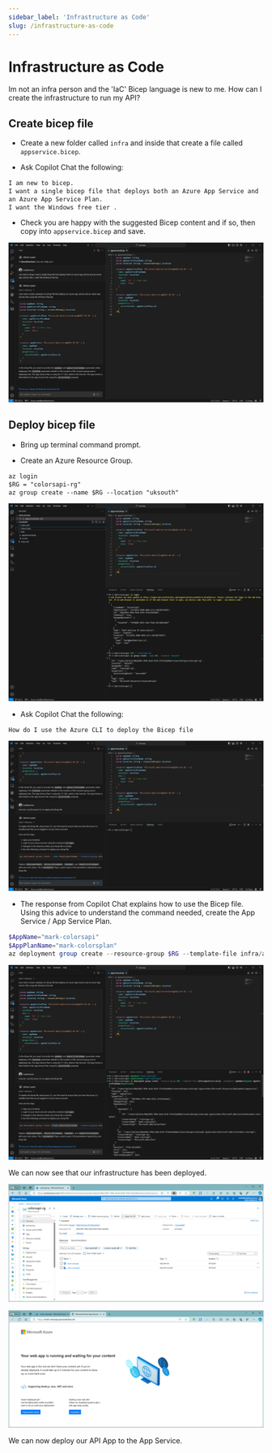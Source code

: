 ```yaml
---
sidebar_label: 'Infrastructure as Code'
slug: /infrastructure-as-code
---
```


# Infrastructure as Code

Im not an infra person and the 'IaC' Bicep language is new to me. How can I create the infrastructure to run my API?

## Create bicep file

- Create a new folder called `infra` and inside that create a file called `appservice.bicep`.

- Ask Copilot Chat the following:

```text
I am new to bicep.
I want a single bicep file that deploys both an Azure App Service and an Azure App Service Plan. 
I want the Windows free tier .
```

- Check you are happy with the suggested Bicep content and if so, then copy into `appservice.bicep` and save.

![alttext](../images/infra1.png)

## Deploy bicep file

- Bring up terminal command prompt.

- Create an Azure Resource Group.

```text
az login
$RG = "colorsapi-rg"
az group create --name $RG --location "uksouth"  
```

![alttext](../images/infra2.png)

- Ask Copilot Chat the following:

```text
How do I use the Azure CLI to deploy the Bicep file 
```

![alttext](../images/infra3.png)

- The response from Copilot Chat explains how to use the Bicep file.  Using this advice to understand the command needed, create the App Service / App Service Plan.

```powershell
$AppName="mark-colorsapi"
$AppPlanName="mark-colorsplan"
az deployment group create --resource-group $RG --template-file infra/appservice.bicep --parameters appName=$AppName appServicePlanName=$AppPlanName
```

![alt text](../images/infra4.png)

We can now see that our infrastructure has been deployed.

![alt text](../images/infra5.png)

![alt text](../images/infra6.png)

We can now deploy our API App to the App Service.
